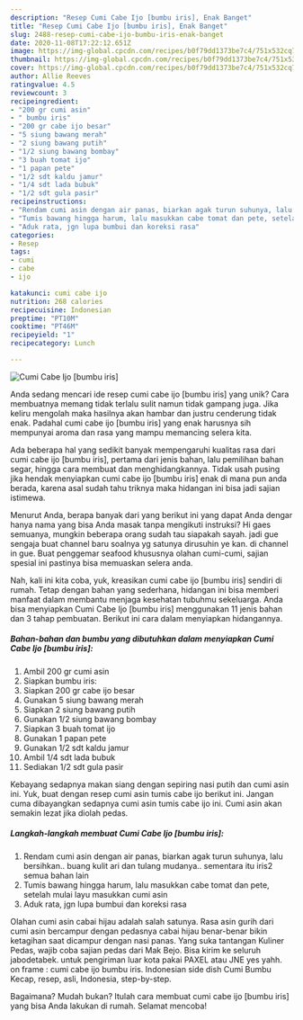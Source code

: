 ```yaml
---
description: "Resep Cumi Cabe Ijo [bumbu iris], Enak Banget"
title: "Resep Cumi Cabe Ijo [bumbu iris], Enak Banget"
slug: 2488-resep-cumi-cabe-ijo-bumbu-iris-enak-banget
date: 2020-11-08T17:22:12.651Z
image: https://img-global.cpcdn.com/recipes/b0f79dd1373be7c4/751x532cq70/cumi-cabe-ijo-bumbu-iris-foto-resep-utama.jpg
thumbnail: https://img-global.cpcdn.com/recipes/b0f79dd1373be7c4/751x532cq70/cumi-cabe-ijo-bumbu-iris-foto-resep-utama.jpg
cover: https://img-global.cpcdn.com/recipes/b0f79dd1373be7c4/751x532cq70/cumi-cabe-ijo-bumbu-iris-foto-resep-utama.jpg
author: Allie Reeves
ratingvalue: 4.5
reviewcount: 3
recipeingredient:
- "200 gr cumi asin"
- " bumbu iris"
- "200 gr cabe ijo besar"
- "5 siung bawang merah"
- "2 siung bawang putih"
- "1/2 siung bawang bombay"
- "3 buah tomat ijo"
- "1 papan pete"
- "1/2 sdt kaldu jamur"
- "1/4 sdt lada bubuk"
- "1/2 sdt gula pasir"
recipeinstructions:
- "Rendam cumi asin dengan air panas, biarkan agak turun suhunya, lalu bersihkan.. buang kulit ari dan tulang mudanya.. sementara itu iris2 semua bahan lain"
- "Tumis bawang hingga harum, lalu masukkan cabe tomat dan pete, setelah mulai layu masukkan cumi asin"
- "Aduk rata, jgn lupa bumbui dan koreksi rasa"
categories:
- Resep
tags:
- cumi
- cabe
- ijo

katakunci: cumi cabe ijo 
nutrition: 268 calories
recipecuisine: Indonesian
preptime: "PT10M"
cooktime: "PT46M"
recipeyield: "1"
recipecategory: Lunch

---
```



![Cumi Cabe Ijo [bumbu iris]](https://img-global.cpcdn.com/recipes/b0f79dd1373be7c4/751x532cq70/cumi-cabe-ijo-bumbu-iris-foto-resep-utama.jpg)

Anda sedang mencari ide resep cumi cabe ijo [bumbu iris] yang unik? Cara membuatnya memang tidak terlalu sulit namun tidak gampang juga. Jika keliru mengolah maka hasilnya akan hambar dan justru cenderung tidak enak. Padahal cumi cabe ijo [bumbu iris] yang enak harusnya sih mempunyai aroma dan rasa yang mampu memancing selera kita.

Ada beberapa hal yang sedikit banyak mempengaruhi kualitas rasa dari cumi cabe ijo [bumbu iris], pertama dari jenis bahan, lalu pemilihan bahan segar, hingga cara membuat dan menghidangkannya. Tidak usah pusing jika hendak menyiapkan cumi cabe ijo [bumbu iris] enak di mana pun anda berada, karena asal sudah tahu triknya maka hidangan ini bisa jadi sajian istimewa.

Menurut Anda, berapa banyak dari yang berikut ini yang dapat Anda dengar hanya nama yang bisa Anda masak tanpa mengikuti instruksi? Hi gaes semuanya, mungkin beberapa orang sudah tau siapakah sayah. jadi gue sengaja buat channel baru soalnya yg satunya dirusuhin ye kan. di channel in gue. Buat penggemar seafood khususnya olahan cumi-cumi, sajian spesial ini pastinya bisa memuaskan selera anda.


Nah, kali ini kita coba, yuk, kreasikan cumi cabe ijo [bumbu iris] sendiri di rumah. Tetap dengan bahan yang sederhana, hidangan ini bisa memberi manfaat dalam membantu menjaga kesehatan tubuhmu sekeluarga. Anda bisa menyiapkan Cumi Cabe Ijo [bumbu iris] menggunakan 11 jenis bahan dan 3 tahap pembuatan. Berikut ini cara dalam menyiapkan hidangannya.

<!--inarticleads1-->

##### Bahan-bahan dan bumbu yang dibutuhkan dalam menyiapkan Cumi Cabe Ijo [bumbu iris]:

1. Ambil 200 gr cumi asin
1. Siapkan  bumbu iris:
1. Siapkan 200 gr cabe ijo besar
1. Gunakan 5 siung bawang merah
1. Siapkan 2 siung bawang putih
1. Gunakan 1/2 siung bawang bombay
1. Siapkan 3 buah tomat ijo
1. Gunakan 1 papan pete
1. Gunakan 1/2 sdt kaldu jamur
1. Ambil 1/4 sdt lada bubuk
1. Sediakan 1/2 sdt gula pasir


Kebayang sedapnya makan siang dengan sepiring nasi putih dan cumi asin ini. Yuk, buat dengan resep cumi asin tumis cabe ijo berikut ini. Jangan cuma dibayangkan sedapnya cumi asin tumis cabe ijo ini. Cumi asin akan semakin lezat jika diolah pedas. 

<!--inarticleads2-->

##### Langkah-langkah membuat Cumi Cabe Ijo [bumbu iris]:

1. Rendam cumi asin dengan air panas, biarkan agak turun suhunya, lalu bersihkan.. buang kulit ari dan tulang mudanya.. sementara itu iris2 semua bahan lain
1. Tumis bawang hingga harum, lalu masukkan cabe tomat dan pete, setelah mulai layu masukkan cumi asin
1. Aduk rata, jgn lupa bumbui dan koreksi rasa


Olahan cumi asin cabai hijau adalah salah satunya. Rasa asin gurih dari cumi asin bercampur dengan pedasnya cabai hijau benar-benar bikin ketagihan saat dicampur dengan nasi panas. Yang suka tantangan Kuliner Pedas, wajib coba sajian pedas dari Mak Bejo. Bisa kirim ke seluruh jabodetabek. untuk pengiriman luar kota pakai PAXEL atau JNE yes yahh. on frame : cumi cabe ijo bumbu iris. Indonesian side dish Cumi Bumbu Kecap, resep, asli, Indonesia, step-by-step. 

Bagaimana? Mudah bukan? Itulah cara membuat cumi cabe ijo [bumbu iris] yang bisa Anda lakukan di rumah. Selamat mencoba!

